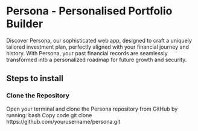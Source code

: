 <h1>
    Persona - Personalised Portfolio Builder
</h1>
<p>Discover Persona, our sophisticated web app, designed to craft a uniquely tailored investment plan, perfectly aligned with your financial journey and history. With Persona, your past financial records are seamlessly transformed into a personalized roadmap for future growth and security.</p>
<h2>Steps to install</h2>
<h3>Clone the Repository</h3>
Open your terminal and clone the Persona repository from GitHub by running:
bash
Copy code
git clone https://github.com/yourusername/persona.git


